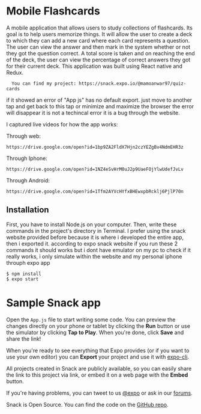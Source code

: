 # Mobile Flashcards
A mobile application that allows users to study collections of flashcards.
Its goal is to help users memorize things. It will allow the user to create a deck to which they can add a new card where each card represents a question. The user can view the answer and then mark in the system whether or not they got the question correct. A total score is taken and on reaching the end of the deck, the user can view the percentage of correct answers they got for their current deck.
This application was built using React native and Redux.

```
  You can find my project: https://snack.expo.io/@mamoanwar97/quiz-cards
```
if it showed an error of "App js" has no default export. just move to another tap and get back to this tap or minimize and maximize the browser the error will disappear it is not a techincal error it is a bug through the website.

I captured live videos for how the app works:

Through web: 
```
https://drive.google.com/open?id=1bp9ZA2FldX7Hjn2czYEZgBv4NdmEHR3z
```
Through Iphone: 
```
https://drive.google.com/open?id=1NZ4eSvHrM0uJ2p9UaeFOjYlwUdefJvLv
```
Through Android: 

```
https://drive.google.com/open?id=1Tfm2AYVcHYfxBHEwxpbRcklj6PjlP70n
```

## Installation
First, you have to install Node.js on your computer. Then, write these commands in the project's directory in Terminal.
I prefer using the snack website provided before because it is where i developed the entire app, then i exported it. according to expo snack website if you run these 2 commands it should works but i dont have emulator on my pc to check if it really works, i only simulate within the website and my personal iphone throuph expo app

```
$ npm install
$ expo start
```

# Sample Snack app

Open the `App.js` file to start writing some code. You can preview the changes directly on your phone or tablet by clicking the **Run** button or use the simulator by clicking **Tap to Play**. When you're done, click **Save** and share the link!

When you're ready to see everything that Expo provides (or if you want to use your own editor) you can **Export** your project and use it with [expo-cli](https://docs.expo.io/versions/latest/introduction/installation.html).

All projects created in Snack are publicly available, so you can easily share the link to this project via link, or embed it on a web page with the **Embed** button.

If you're having problems, you can tweet to us [@expo](https://twitter.com/expo) or ask in our [forums](https://forums.expo.io).

Snack is Open Source. You can find the code on the [GitHub repo](https://github.com/expo/snack-web).
